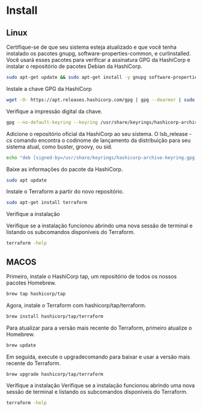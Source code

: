 # Install

## Linux

Certifique-se de que seu sistema esteja atualizado e que você tenha instalado os pacotes gnupg, software-properties-common, e curlinstalled. Você usará esses pacotes para verificar a assinatura GPG da HashiCorp e instalar o repositório de pacotes Debian da HashiCorp.

```bash
sudo apt-get update && sudo apt-get install -y gnupg software-properties-common
```

Instale a chave GPG da HashiCorp 

```bash
wget -O- https://apt.releases.hashicorp.com/gpg | gpg --dearmor | sudo tee /usr/share/keyrings/hashicorp-archive-keyring.gpg > /dev/null
```

Verifique a impressão digital da chave.

```bash
gpg --no-default-keyring --keyring /usr/share/keyrings/hashicorp-archive-keyring.gpg --fingerprint
```

Adicione o repositório oficial da HashiCorp ao seu sistema. O lsb_release -cs comando encontra o codinome de lançamento da distribuição para seu sistema atual, como buster, groovy, ou sid.

```bash
echo "deb [signed-by=/usr/share/keyrings/hashicorp-archive-keyring.gpg] https://apt.releases.hashicorp.com $(lsb_release -cs) main" | sudo tee /etc/apt/sources.list.d/hashicorp.list
```

Baixe as informações do pacote da HashiCorp.

```bash
sudo apt update
```

Instale o Terraform a partir do novo repositório.

```bash
sudo apt-get install terraform
```

Verifique a instalação

Verifique se a instalação funcionou abrindo uma nova sessão de terminal e listando os subcomandos disponíveis do Terraform.

```bash
terraform -help
```

## MACOS

Primeiro, instale o HashiCorp tap, um repositório de todos os nossos pacotes Homebrew.

```bash
brew tap hashicorp/tap
```

Agora, instale o Terraform com hashicorp/tap/terraform.

```bash
brew install hashicorp/tap/terraform
```

Para atualizar para a versão mais recente do Terraform, primeiro atualize o Homebrew.

```bash
brew update
```

Em seguida, execute o upgradecomando para baixar e usar a versão mais recente do Terraform.

```bash
brew upgrade hashicorp/tap/terraform
```

Verifique a instalação
Verifique se a instalação funcionou abrindo uma nova sessão de terminal e listando os subcomandos disponíveis do Terraform.

```bash
terraform -help
```